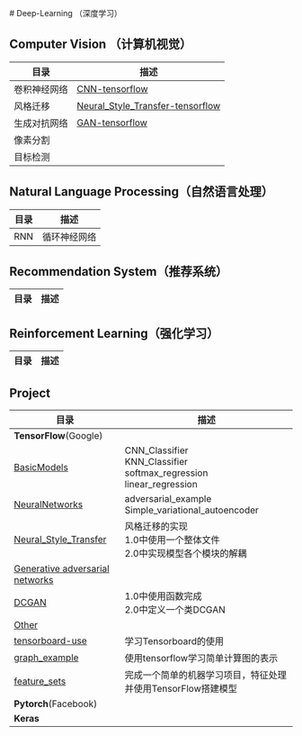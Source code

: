 ﻿﻿﻿﻿﻿# Deep-Learning （深度学习）## Computer Vision （计算机视觉）目录 | 描述-- | --卷积神经网络 | [CNN-tensorflow]() 风格迁移 | [Neural_Style_Transfer-tensorflow]() 生成对抗网络 | [GAN-tensorflow]() 像素分割 | 目标检测 |## Natural Language Processing（自然语言处理）目录 | 描述-- | --RNN | 循环神经网络## Recommendation System（推荐系统）目录 | 描述-- | --## Reinforcement Learning（强化学习）目录 | 描述-- | --## Project目录 | 描述-- | --**TensorFlow**(Google) | [BasicModels]() |CNN_Classifier<br>KNN_Classifier<br>softmax_regression<br>linear_regression[NeuralNetworks]()|adversarial_example<br>Simple_variational_autoencoder[Neural_Style_Transfer]()|风格迁移的实现<br>1.0中使用一个整体文件<br>2.0中实现模型各个模块的解耦[Generative adversarial networks]()|[DCGAN]()|1.0中使用函数完成<br>2.0中定义一个类DCGAN[Other]()|[tensorboard-use]()|学习Tensorboard的使用[graph_example]()|使用tensorflow学习简单计算图的表示[feature_sets]()|完成一个简单的机器学习项目，特征处理并使用TensorFlow搭建模型**Pytorch**(Facebook)|**Keras**|